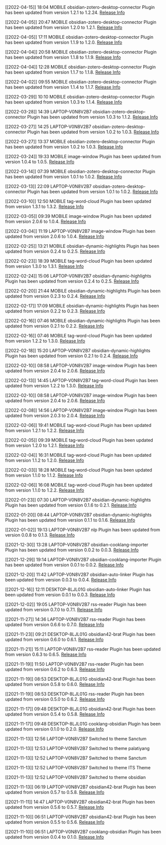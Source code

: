 [[2022-04-15]] 18:04 MOBILE obsidian-zotero-desktop-connector Plugin has been updated from version 1.2.1 to 1.2.24. [Release Info](https://github.com/mgmeyers/obsidian-zotero-desktop-connector/releases/tag/1.2.24)

[[2022-04-05]] 20:47 MOBILE obsidian-zotero-desktop-connector Plugin has been updated from version 1.2.0 to 1.2.1. [Release Info](https://github.com/mgmeyers/obsidian-zotero-desktop-connector/releases/tag/1.2.1)

[[2022-04-05]] 17:11 MOBILE obsidian-zotero-desktop-connector Plugin has been updated from version 1.1.9 to 1.2.0. [Release Info](https://github.com/mgmeyers/obsidian-zotero-desktop-connector/releases/tag/1.2.0)

[[2022-04-04]] 20:58 MOBILE obsidian-zotero-desktop-connector Plugin has been updated from version 1.1.8 to 1.1.9. [Release Info](https://github.com/mgmeyers/obsidian-zotero-desktop-connector/releases/tag/1.1.9)

[[2022-04-04]] 12:28 MOBILE obsidian-zotero-desktop-connector Plugin has been updated from version 1.1.7 to 1.1.8. [Release Info](https://github.com/mgmeyers/obsidian-zotero-desktop-connector/releases/tag/1.1.8)

[[2022-04-02]] 09:55 MOBILE obsidian-zotero-desktop-connector Plugin has been updated from version 1.1.4 to 1.1.7. [Release Info](https://github.com/mgmeyers/obsidian-zotero-desktop-connector/releases/tag/1.1.7)

[[2022-03-29]] 10:10 MOBILE obsidian-zotero-desktop-connector Plugin has been updated from version 1.0.3 to 1.1.4. [Release Info](https://github.com/mgmeyers/obsidian-zotero-desktop-connector/releases/tag/1.1.4)

[[2022-03-28]] 14:39 LAPTOP-V0N8V2B7 obsidian-zotero-desktop-connector Plugin has been updated from version 1.0.3 to 1.1.2. [Release Info](https://github.com/mgmeyers/obsidian-zotero-desktop-connector/releases/tag/1.1.2)

[[2022-03-27]] 14:25 LAPTOP-V0N8V2B7 obsidian-zotero-desktop-connector Plugin has been updated from version 1.0.2 to 1.0.3. [Release Info](https://github.com/mgmeyers/obsidian-zotero-desktop-connector/releases/tag/1.0.3)

[[2022-03-27]] 13:37 MOBILE obsidian-zotero-desktop-connector Plugin has been updated from version 1.0.2 to 1.0.3. [Release Info](https://github.com/mgmeyers/obsidian-zotero-desktop-connector/releases/tag/1.0.3)

[[2022-03-24]] 19:33 MOBILE image-window Plugin has been updated from version 1.0.4 to 1.0.5. [Release Info](https://github.com/valentine195/obsidian-image-window/releases/tag/1.0.5)

[[2022-03-14]] 07:39 MOBILE obsidian-zotero-desktop-connector Plugin has been updated from version 1.0.1 to 1.0.2. [Release Info](https://github.com/mgmeyers/obsidian-zotero-desktop-connector/releases/tag/1.0.2)

[[2022-03-13]] 22:09 LAPTOP-V0N8V2B7 obsidian-zotero-desktop-connector Plugin has been updated from version 1.0.1 to 1.0.2. [Release Info](https://github.com/mgmeyers/obsidian-zotero-desktop-connector/releases/tag/1.0.2)

[[2022-03-10]] 12:50 MOBILE tag-word-cloud Plugin has been updated from version 1.3.1 to 1.3.2. [Release Info](https://github.com/joethei/obsidian-tagcloud/releases/tag/1.3.2)

[[2022-03-05]] 09:39 MOBILE image-window Plugin has been updated from version 2.0.6 to 1.0.4. [Release Info](https://github.com/valentine195/obsidian-image-window/releases/tag/1.0.4)

[[2022-03-04]] 11:19 LAPTOP-V0N8V2B7 image-window Plugin has been updated from version 2.0.6 to 1.0.4. [Release Info](https://github.com/valentine195/obsidian-image-window/releases/tag/1.0.4)

[[2022-02-25]] 13:21 MOBILE obsidian-dynamic-highlights Plugin has been updated from version 0.2.4 to 0.2.5. [Release Info](https://github.com/nothingislost/obsidian-highlight-current-word/releases/tag/0.2.5)

[[2022-02-23]] 18:39 MOBILE tag-word-cloud Plugin has been updated from version 1.3.0 to 1.3.1. [Release Info](https://github.com/joethei/obsidian-tagcloud/releases/tag/1.3.1)

[[2022-02-24]] 15:06 LAPTOP-V0N8V2B7 obsidian-dynamic-highlights Plugin has been updated from version 0.2.4 to 0.2.5. [Release Info](https://github.com/nothingislost/obsidian-highlight-current-word/releases/tag/0.2.5)

[[2022-02-20]] 21:44 MOBILE obsidian-dynamic-highlights Plugin has been updated from version 0.2.3 to 0.2.4. [Release Info](https://github.com/nothingislost/obsidian-highlight-current-word/releases/tag/0.2.4)

[[2022-02-17]] 17:09 MOBILE obsidian-dynamic-highlights Plugin has been updated from version 0.2.2 to 0.2.3. [Release Info](https://github.com/nothingislost/obsidian-highlight-current-word/releases/tag/0.2.3)

[[2022-02-16]] 07:46 MOBILE obsidian-dynamic-highlights Plugin has been updated from version 0.2.1 to 0.2.2. [Release Info](https://github.com/nothingislost/obsidian-highlight-current-word/releases/tag/0.2.2)

[[2022-02-16]] 07:46 MOBILE tag-word-cloud Plugin has been updated from version 1.2.2 to 1.3.0. [Release Info](https://github.com/joethei/obsidian-tagcloud/releases/tag/1.3.0)

[[2022-02-18]] 15:20 LAPTOP-V0N8V2B7 obsidian-dynamic-highlights Plugin has been updated from version 0.2.1 to 0.2.4. [Release Info](https://github.com/nothingislost/obsidian-highlight-current-word/releases/tag/0.2.4)

[[2022-02-10]] 08:58 LAPTOP-V0N8V2B7 image-window Plugin has been updated from version 2.0.4 to 2.0.6. [Release Info](https://github.com/valentine195/obsidian-image-window/releases/tag/2.0.6)

[[2022-02-13]] 14:45 LAPTOP-V0N8V2B7 tag-word-cloud Plugin has been updated from version 1.2.2 to 1.3.0. [Release Info](https://github.com/joethei/obsidian-tagcloud/releases/tag/1.3.0)

[[2022-02-10]] 08:58 LAPTOP-V0N8V2B7 image-window Plugin has been updated from version 2.0.4 to 2.0.6. [Release Info](https://github.com/valentine195/obsidian-image-window/releases/tag/2.0.6)

[[2022-02-08]] 14:56 LAPTOP-V0N8V2B7 image-window Plugin has been updated from version 2.0.3 to 2.0.4. [Release Info](https://github.com/valentine195/obsidian-image-window/releases/tag/2.0.4)

[[2022-02-06]] 19:41 MOBILE tag-word-cloud Plugin has been updated from version 1.2.1 to 1.2.2. [Release Info](https://github.com/joethei/obsidian-tagcloud/releases/tag/1.2.2)

[[2022-02-05]] 09:39 MOBILE tag-word-cloud Plugin has been updated from version 1.2.0 to 1.2.1. [Release Info](https://github.com/joethei/obsidian-tagcloud/releases/tag/1.2.1)

[[2022-02-04]] 16:31 MOBILE tag-word-cloud Plugin has been updated from version 1.1.2 to 1.2.0. [Release Info](https://github.com/joethei/obsidian-tagcloud/releases/tag/1.2.0)

[[2022-02-03]] 18:28 MOBILE tag-word-cloud Plugin has been updated from version 1.1.0 to 1.1.2. [Release Info](https://github.com/joethei/obsidian-tagcloud/releases/tag/1.1.2)

[[2022-02-06]] 16:08 MOBILE tag-word-cloud Plugin has been updated from version 1.1.0 to 1.2.2. [Release Info](https://github.com/joethei/obsidian-tagcloud/releases/tag/1.2.2)

[[2022-01-23]] 07:30 LAPTOP-V0N8V2B7 obsidian-dynamic-highlights Plugin has been updated from version 0.1.6 to 0.2.1. [Release Info](https://github.com/nothingislost/obsidian-highlight-current-word/releases/tag/0.2.1)

[[2022-01-20]] 08:44 LAPTOP-V0N8V2B7 obsidian-dynamic-highlights Plugin has been updated from version 0.1.1 to 0.1.6. [Release Info](https://github.com/nothingislost/obsidian-highlight-current-word/releases/tag/0.1.6)

[[2022-01-02]] 19:13 LAPTOP-V0N8V2B7 nlp Plugin has been updated from version 0.0.8 to 0.1.3. [Release Info](https://github.com/SkepticMystic/nlp/releases/tag/0.1.3)

[[2021-12-30]] 13:28 LAPTOP-V0N8V2B7 obsidian-cooklang-importer Plugin has been updated from version 0.0.2 to 0.0.3. [Release Info](https://github.com/nothingislost/obsidian-cooklang-importer/releases/tag/0.0.3)

[[2021-12-29]] 19:14 LAPTOP-V0N8V2B7 obsidian-cooklang-importer Plugin has been updated from version 0.0.1 to 0.0.2. [Release Info](https://github.com/nothingislost/obsidian-cooklang-importer/releases/tag/0.0.2)

[[2021-12-20]] 11:42 LAPTOP-V0N8V2B7 obsidian-auto-linker Plugin has been updated from version 0.0.3 to 0.0.4. [Release Info](https://github.com/nothingislost/obsidian-auto-linker/releases/tag/0.0.4)

[[2021-12-16]] 12:11 DESKTOP-8LJL01G obsidian-auto-linker Plugin has been updated from version 0.0.1 to 0.0.3. [Release Info](https://github.com/nothingislost/obsidian-auto-linker/releases/tag/0.0.3)

[[2021-12-02]] 19:05 LAPTOP-V0N8V2B7 rss-reader Plugin has been updated from version 0.7.0 to 0.7.1. [Release Info](https://github.com/joethei/obsidian-rss/releases/tag/0.7.1)

[[2021-11-27]] 14:36 LAPTOP-V0N8V2B7 rss-reader Plugin has been updated from version 0.6.6 to 0.7.0. [Release Info](https://github.com/joethei/obsidian-rss/releases/tag/0.7.0)

[[2021-11-23]] 09:21 DESKTOP-8LJL01G obsidian42-brat Plugin has been updated from version 0.6.0 to 0.6.1. [Release Info](https://github.com/TfTHacker/obsidian42-brat/releases/tag/0.6.1)

[[2021-11-21]] 15:11 LAPTOP-V0N8V2B7 rss-reader Plugin has been updated from version 0.6.3 to 0.6.5. [Release Info](https://github.com/joethei/obsidian-rss/releases/tag/0.6.5)

[[2021-11-19]] 11:50 LAPTOP-V0N8V2B7 rss-reader Plugin has been updated from version 0.6.2 to 0.6.3. [Release Info](https://github.com/joethei/obsidian-rss/releases/tag/0.6.3)

[[2021-11-19]] 08:53 DESKTOP-8LJL01G obsidian42-brat Plugin has been updated from version 0.5.8 to 0.6.0. [Release Info](https://github.com/TfTHacker/obsidian42-brat/releases/tag/0.6.0)

[[2021-11-19]] 08:53 DESKTOP-8LJL01G rss-reader Plugin has been updated from version 0.5.0 to 0.6.2. [Release Info](https://github.com/joethei/obsidian-rss/releases/tag/0.6.2)

[[2021-11-17]] 09:48 DESKTOP-8LJL01G obsidian42-brat Plugin has been updated from version 0.5.4 to 0.5.8. [Release Info](https://github.com/TfTHacker/obsidian42-brat/releases/tag/0.5.8)

[[2021-11-17]] 09:48 DESKTOP-8LJL01G cooklang-obsidian Plugin has been updated from version 0.1.0 to 0.2.0. [Release Info](https://github.com/deathau/cooklang-obsidian/releases/tag/0.2.0)

[[2021-11-13]] 12:56 LAPTOP-V0N8V2B7 Switched to theme Sanctum

[[2021-11-13]] 12:53 LAPTOP-V0N8V2B7 Switched to theme palatiyang

[[2021-11-13]] 12:52 LAPTOP-V0N8V2B7 Switched to theme Sanctum

[[2021-11-13]] 12:52 LAPTOP-V0N8V2B7 Switched to theme ITS Theme

[[2021-11-13]] 12:52 LAPTOP-V0N8V2B7 Switched to theme obsidian

[[2021-11-13]] 06:19 LAPTOP-V0N8V2B7 obsidian42-brat Plugin has been updated from version 0.5.7 to 0.5.8. [Release Info](https://github.com/TfTHacker/obsidian42-brat/releases/tag/0.5.8)

[[2021-11-11]] 14:47 LAPTOP-V0N8V2B7 obsidian42-brat Plugin has been updated from version 0.5.6 to 0.5.7. [Release Info](https://github.com/TfTHacker/obsidian42-brat/releases/tag/0.5.7)

[[2021-11-10]] 06:51 LAPTOP-V0N8V2B7 obsidian42-brat Plugin has been updated from version 0.5.5 to 0.5.6. [Release Info](https://github.com/TfTHacker/obsidian42-brat/releases/tag/0.5.6)

[[2021-11-10]] 06:51 LAPTOP-V0N8V2B7 cooklang-obsidian Plugin has been updated from version 0.0.4 to 0.1.0. [Release Info](https://github.com/deathau/cooklang-obsidian/releases/tag/0.1.0)

